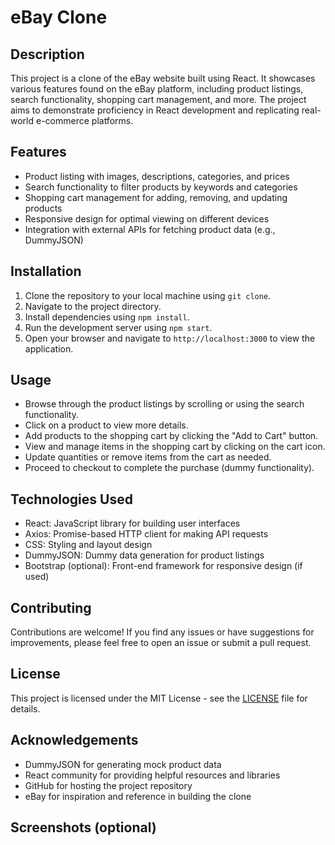 # eBay Clone

## Description
This project is a clone of the eBay website built using React. It showcases various features found on the eBay platform, including product listings, search functionality, shopping cart management, and more. The project aims to demonstrate proficiency in React development and replicating real-world e-commerce platforms.

## Features
- Product listing with images, descriptions, categories, and prices
- Search functionality to filter products by keywords and categories
- Shopping cart management for adding, removing, and updating products
- Responsive design for optimal viewing on different devices
- Integration with external APIs for fetching product data (e.g., DummyJSON)

## Installation
1. Clone the repository to your local machine using `git clone`.
2. Navigate to the project directory.
3. Install dependencies using `npm install`.
4. Run the development server using `npm start`.
5. Open your browser and navigate to `http://localhost:3000` to view the application.

## Usage
- Browse through the product listings by scrolling or using the search functionality.
- Click on a product to view more details.
- Add products to the shopping cart by clicking the "Add to Cart" button.
- View and manage items in the shopping cart by clicking on the cart icon.
- Update quantities or remove items from the cart as needed.
- Proceed to checkout to complete the purchase (dummy functionality).

## Technologies Used
- React: JavaScript library for building user interfaces
- Axios: Promise-based HTTP client for making API requests
- CSS: Styling and layout design
- DummyJSON: Dummy data generation for product listings
- Bootstrap (optional): Front-end framework for responsive design (if used)

## Contributing
Contributions are welcome! If you find any issues or have suggestions for improvements, please feel free to open an issue or submit a pull request.

## License
This project is licensed under the MIT License - see the [LICENSE](LICENSE) file for details.

## Acknowledgements
- DummyJSON for generating mock product data
- React community for providing helpful resources and libraries
- GitHub for hosting the project repository
- eBay for inspiration and reference in building the clone

## Screenshots (optional)

